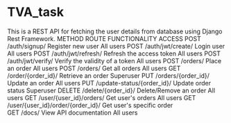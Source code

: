 # TVA_task
This is a REST API for fetching the user details from database using Django Rest Framework. 
METHOD	ROUTE	FUNCTIONALITY	ACCESS
POST	/auth/signup/	Register new user	All users
POST	/auth/jwt/create/	Login user	All users
POST	/auth/jwt/refresh/	Refresh the access token	All users
POST	/auth/jwt/verify/	Verify the validity of a token	All users
POST	/orders/	Place an order	All users
POST	/orders/	Get all orders	All users
GET	/order/{order_id}/	Retrieve an order	Superuser
PUT	/orders/{order_id}/	Update an order	All users
PUT	/update-status/{order_id}/	Update order status	Superuser
DELETE	/delete/{order_id}/	Delete/Remove an order	All users
GET	/user/{user_id}/orders/	Get user's orders	All users
GET	/user/{user_id}/order/{order_id}/	Get user's specific order	
GET	/docs/	View API documentation	All users
